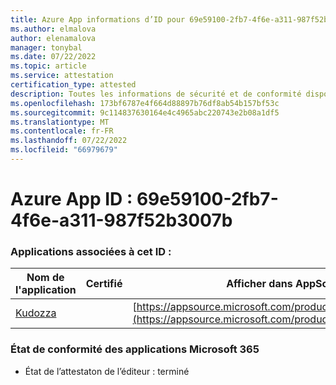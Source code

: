 ```yaml
---
title: Azure App informations d’ID pour 69e59100-2fb7-4f6e-a311-987f52b3007b
ms.author: elmalova
author: elenamalova
manager: tonybal
ms.date: 07/22/2022
ms.topic: article
ms.service: attestation
certification_type: attested
description: Toutes les informations de sécurité et de conformité disponibles pour 69e59100-2fb7-4f6e-a311-987f52b3007b.
ms.openlocfilehash: 173bf6787e4f664d88897b76df8ab54b157bf53c
ms.sourcegitcommit: 9c114837630164e4c4965abc220743e2b08a1df5
ms.translationtype: MT
ms.contentlocale: fr-FR
ms.lasthandoff: 07/22/2022
ms.locfileid: "66979679"
---
```

# <a name="azure-app-id-69e59100-2fb7-4f6e-a311-987f52b3007b"></a>Azure App ID : 69e59100-2fb7-4f6e-a311-987f52b3007b


### <a name="apps-associated-with-this-id"></a>Applications associées à cet ID :
| **Nom de l'application** | **Certifié** | **Afficher dans AppSource** |
|--------------|---------------|-----------------------|
| [Kudozza](../forward/WA200002599.md) |  | [https://appsource.microsoft.com/product/office/WA200002599](https://appsource.microsoft.com/product/office/WA200002599) |

### <a name="microsoft-365-app-compliance-status"></a>État de conformité des applications Microsoft 365
- État de l’attestaton de l’éditeur : terminé
